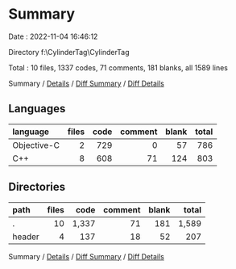 # Summary

Date : 2022-11-04 16:46:12

Directory f:\\CylinderTag\\CylinderTag

Total : 10 files,  1337 codes, 71 comments, 181 blanks, all 1589 lines

Summary / [Details](details.md) / [Diff Summary](diff.md) / [Diff Details](diff-details.md)

## Languages
| language | files | code | comment | blank | total |
| :--- | ---: | ---: | ---: | ---: | ---: |
| Objective-C | 2 | 729 | 0 | 57 | 786 |
| C++ | 8 | 608 | 71 | 124 | 803 |

## Directories
| path | files | code | comment | blank | total |
| :--- | ---: | ---: | ---: | ---: | ---: |
| . | 10 | 1,337 | 71 | 181 | 1,589 |
| header | 4 | 137 | 18 | 52 | 207 |

Summary / [Details](details.md) / [Diff Summary](diff.md) / [Diff Details](diff-details.md)